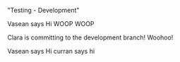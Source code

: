 "Testing - Development"



Vasean says Hi WOOP WOOP

Clara is committing to the development branch! Woohoo!


Vasean says Hi
curran says hi

